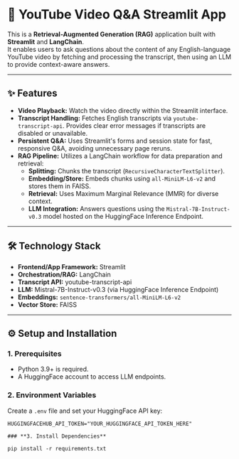 # 🎥 YouTube Video Q&A Streamlit App

This is a **Retrieval-Augmented Generation (RAG)** application built with **Streamlit** and **LangChain**.  
It enables users to ask questions about the content of any English-language YouTube video by fetching and processing the transcript, then using an LLM to provide context-aware answers.

---

## ✨ Features

- **Video Playback:** Watch the video directly within the Streamlit interface.  
- **Transcript Handling:** Fetches English transcripts via `youtube-transcript-api`. Provides clear error messages if transcripts are disabled or unavailable.  
- **Persistent Q&A:** Uses Streamlit's forms and session state for fast, responsive Q&A, avoiding unnecessary page reruns.  
- **RAG Pipeline:** Utilizes a LangChain workflow for data preparation and retrieval:
  - **Splitting:** Chunks the transcript (`RecursiveCharacterTextSplitter`).  
  - **Embedding/Store:** Embeds chunks using `all-MiniLM-L6-v2` and stores them in FAISS.  
  - **Retrieval:** Uses Maximum Marginal Relevance (MMR) for diverse context.  
  - **LLM Integration:** Answers questions using the `Mistral-7B-Instruct-v0.3` model hosted on the HuggingFace Inference Endpoint.  

---

## 🛠️ Technology Stack

- **Frontend/App Framework:** Streamlit  
- **Orchestration/RAG:** LangChain  
- **Transcript API:** youtube-transcript-api  
- **LLM:** Mistral-7B-Instruct-v0.3 (via HuggingFace Inference Endpoint)  
- **Embeddings:** `sentence-transformers/all-MiniLM-L6-v2`  
- **Vector Store:** FAISS  

---

## ⚙️ Setup and Installation

### 1. Prerequisites

- Python 3.9+ is required.  
- A HuggingFace account to access LLM endpoints.

### 2. Environment Variables

Create a `.env` file and set your HuggingFace API key:

```env
HUGGINGFACEHUB_API_TOKEN="YOUR_HUGGINGFACE_API_TOKEN_HERE"

### **3. Install Dependencies**

pip install -r requirements.txt
